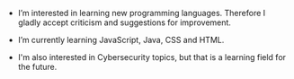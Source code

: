 

- I’m interested in learning new programming languages. Therefore I gladly accept criticism and suggestions for improvement.

- I’m currently learning JavaScript, Java, CSS and HTML. 

- I'm also interested in Cybersecurity topics, but that is a learning field for the future.
<!---
Knives3/Knives3 is a ✨ special ✨ repository because its `README.md` (this file) appears on your GitHub profile.
You can click the Preview link to take a look at your changes.
--->

